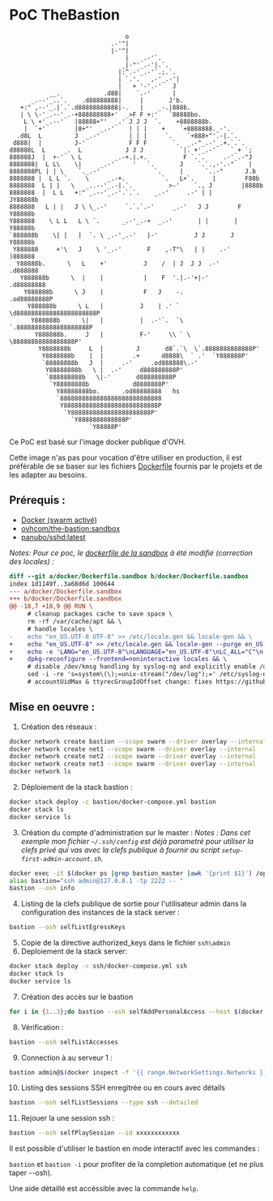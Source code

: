 # PoC TheBastion
```
                                o
                            .-'"|
                            |-'"|
                                |   _.-'`.
                               _|-"'_.-'|.`.
                              |:^.-'_.-'`.;.`.
                              | `.'.   ,-'_.-'|
                              |   + '-'.-'   J
           __.            .d88|    `.-'      |
      _.--'_..`.    .d88888888|     |       J'b.
   +:" ,--'_.|`.`.d88888888888|-.   |    _-.|888b.
   | \ \-'_.--'_.-+888888888+'  _>F F +:'   `88888bo.
    L \ +'_.--'   |88888+"'  _.' J J J  `.    +8888888b.
    |  `+'        |8+"'  _.-'    | | |    +    `+8888888._-'.
  .d8L  L         J  _.-'        | | |     `.    `+888+^'.-|.`.
 d888|  |         J-'            F F F       `.  _.-"_.-'_.+.`.`.
d88888L  L     _.  L            J J J          `|. +'_.-'    `_+ `;
888888J  |  +-'  \ L         _.-+.|.+.          F `.`.     .-'_.-"J
8888888|  L L\    \|     _.-'     '   `.       J    `.`.,-'.-"    |
8888888PL | | \    `._.-'               `.     |      `..-"      J.b
8888888 |  L L `.    \     _.-+.          `.   L+`.     |        F88b
8888888  L | |   \   _..--'_.-|.`.          >-'    `., J        |8888b
8888888  |  L L   +:" _.--'_.-'.`.`.    _.-'     .-' | |       JY88888b
8888888   L | |   J \ \_.-'     `.`.`.-'     _.-'   J J        F Y88888b
Y888888    \ L L   L \ `.      _.-'_.-+  _.-'       | |       |   Y88888b
`888888b    \| |   |  `. \ _.-'_.-'   |-'          J J       J     Y88888b
 Y888888     +'\   J    \ '_.-'       F    ,-T"\   | |    .-'      )888888
  Y88888b.      \   L    +'          J    /  | J  J J  .-'        .d888888
   Y888888b      \  |    |           |    F  '.|.-'+|-'         .d88888888
    Y888888b      \ J    |           F   J    -.              .od88888888P
     Y888888b      \ L   |          J    | .' ` \d8888888888888888888888P
      Y888888b      \|   |          |  .-'`.  `\ `.88888888888888888888P
       Y888888b.     J   |          F-'     \\ ` \ \88888888888888888P'
        Y8888888b     L  |         J       d8`.`\  \`.8888888888888P'
         Y8888888b    |  |        .+      d8888\  ` .'  `Y888888P'
         `88888888b   J  |     .-'     .od888888\.-'
          Y88888888b   \ |  .-'     d888888888P'
          `888888888b   \|-'       d888888888P
           `Y88888888b            d8888888P'
             Y88888888bo.      .od88888888   hs
             `8888888888888888888888888888
              Y88888888888888888888888888P
               `Y8888888888888888888888P'
                 `Y8888888888888P'
                      `Y88888P'
```
Ce PoC est basé sur l'image docker publique d'OVH.

Cette image n'as pas pour vocation d'être utiliser en production, 
il est préférable de se baser sur les fichiers [Dockerfile](https://github.com/ovh/the-bastion/tree/master/docker) fournis par le projets et de les adapter au besoins.

## Prérequis : 
- [Docker (swarm activé)](https://docs.docker.com/engine/swarm/swarm-mode/)
- [ovhcom/the-bastion:sandbox](https://hub.docker.com/r/ovhcom/the-bastion)
- [panubo/sshd:latest](https://hub.docker.com/r/panubo/sshd)

_Notes: Pour ce poc, le [dockerfile de la sandbox](https://github.com/ovh/the-bastion/blob/master/docker/Dockerfile.sandbox) à été modifié (correction des locales) :_
```diff
diff --git a/docker/Dockerfile.sandbox b/docker/Dockerfile.sandbox
index 1d1149f..3a68d6d 100644
--- a/docker/Dockerfile.sandbox
+++ b/docker/Dockerfile.sandbox
@@ -18,7 +18,9 @@ RUN \
     # cleanup packages cache to save space \
     rm -rf /var/cache/apt && \
     # handle locales \
-    echo "en_US.UTF-8 UTF-8" >> /etc/locale.gen && locale-gen && \
+    echo "en_US.UTF-8" >> /etc/locale.gen && locale-gen --purge en_US.UTF-8 && \
+    echo -e 'LANG="en_US.UTF-8"\nLANGUAGE="en_US.UTF-8"\nLC_ALL="C"\n' > /etc/default/locale && \
+    dpkg-reconfigure --frontend=noninteractive locales && \
     # disable /dev/kmsg handling by syslog-ng and explicitly enable /dev/log \
     sed -i -re 's=system\(\);=unix-stream("/dev/log");=' /etc/syslog-ng/syslog-ng.conf && \
     # accountUidMax & ttyrecGroupIdOffset change: fixes https://github.com/ovh/the-bastion/issues/24 \
```

## Mise en oeuvre :
1. Création des réseaux :
```sh
docker network create bastion --scope swarm --driver overlay --internal
docker network create net1 --scope swarm --driver overlay --internal
docker network create net2 --scope swarm --driver overlay --internal
docker network create net3 --scope swarm --driver overlay --internal
docker network ls
```
2. Déploiement de la stack bastion :
```sh
docker stack deploy -c bastion/docker-compose.yml bastion
docker stack ls
docker service ls
```
3. Création du compte d'administration sur le master :
_Notes : Dans cet exemple mon fichier `~/.ssh/config` est déjà parametré pour utiliser la clefs privé qui vas avec la clefs publique à fournir au script `setup-first-admin-account.sh`._
```sh
docker exec -it $(docker ps |grep bastion_master |awk '{print $1}') /opt/bastion/bin/admin/setup-first-admin-account.sh admin auto
alias bastion="ssh admin@127.0.0.1 -tp 2222 -- "
bastion --osh info
```
4. Listing de la clefs publique de sortie  pour l'utilisateur admin dans la configuration des instances de la stack server :
```sh
bastion --osh selfListEgressKeys
```
5. Copie de la directive authorized_keys dans le fichier `ssh\admin`
6. Deploiement de la stack server:
```sh
docker stack deploy -c ssh/docker-compose.yml ssh
docker stack ls
docker service ls
```
7. Création des accès sur le bastion
```sh
for i in {1..3};do bastion --osh selfAddPersonalAccess --host $(docker inspect -f '{{ range.NetworkSettings.Networks }}{{.IPAddress}}{{end}}' $(docker ps |grep ssh_server$i |awk '{print $1}')) --port 22 --user admin; done
```
8. Vérification :
```sh
bastion --osh selfListAccesses
```
9. Connection à au serveur 1 :
```sh
bastion admin@$(docker inspect -f '{{ range.NetworkSettings.Networks }}{{.IPAddress}}{{end}}' $(docker ps |grep ssh_server1 |awk '{print $1}'))
```
10. Listing des sessions SSH enregitrée ou en cours avec détails
```sh
bastion --osh selfListSessions --type ssh --detailed
```
11. Rejouer la une session ssh :
```sh
bastion --osh selfPlaySession --id xxxxxxxxxxxx
```

Il est possible d'utiliser le bastion en mode interactif avec les commandes : 

`bastion` et `bastion -i` pour profiter de la completion automatique (et ne plus taper --osh).

Une aide détaillé est accèssible avec la commande `help`.

